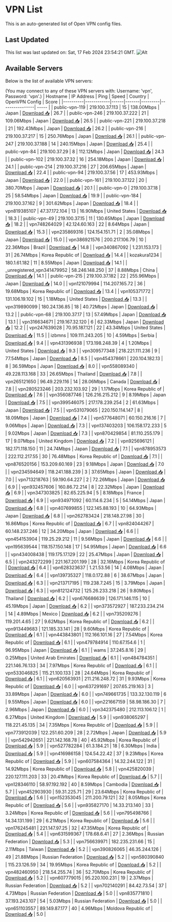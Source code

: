 # VPN List

This is an auto-generated list of Open VPN config files.

## Last Updated

This list was last updated on: Sat, 17 Feb 2024 23:54:21 GMT.
![Alt](https://repobeats.axiom.co/api/embed/186b98318ef1479477931607c1ad7d823f12451f.svg "Repobeats analytics image")

## Available Servers

Below is the list of available VPN servers:

(You may connect to any of these VPN servers with: Username: 'vpn', Password: 'vpn'.)
| Hostname | IP Address | Ping | Speed | Country | OpenVPN Config | Score |
|----------|------------|------|-------|---------|----------------| ----- |
| public-vpn-119 | 219.100.37.113 | 15 | 138.00Mbps | Japan | [Download 📥](./configs/server_0_JP.ovpn) | 26.7 |
| public-vpn-246 | 219.100.37.222 | 21 | 109.06Mbps | Japan | [Download 📥](./configs/server_1_JP.ovpn) | 26.5 |
| public-vpn-221 | 219.100.37.218 | 21 | 192.43Mbps | Japan | [Download 📥](./configs/server_2_JP.ovpn) | 26.2 |
| public-vpn-216 | 219.100.37.217 | 15 | 250.76Mbps | Japan | [Download 📥](./configs/server_3_JP.ovpn) | 26.1 |
| public-vpn-247 | 219.100.37.188 | 14 | 240.15Mbps | Japan | [Download 📥](./configs/server_4_JP.ovpn) | 25.4 |
| public-vpn-84 | 219.100.37.29 | 8 | 112.12Mbps | Japan | [Download 📥](./configs/server_5_JP.ovpn) | 24.3 |
| public-vpn-102 | 219.100.37.32 | 16 | 254.18Mbps | Japan | [Download 📥](./configs/server_6_JP.ovpn) | 24.1 |
| public-vpn-214 | 219.100.37.216 | 27 | 206.65Mbps | Japan | [Download 📥](./configs/server_7_JP.ovpn) | 22.4 |
| public-vpn-94 | 219.100.37.56 | 17 | 453.93Mbps | Japan | [Download 📥](./configs/server_8_JP.ovpn) | 22.0 |
| public-vpn-161 | 219.100.37.122 | 20 | 380.70Mbps | Japan | [Download 📥](./configs/server_9_JP.ovpn) | 20.1 |
| public-vpn-0 | 219.100.37.18 | 25 | 58.54Mbps | Japan | [Download 📥](./configs/server_10_JP.ovpn) | 19.9 |
| public-vpn-184 | 219.100.37.162 | 9 | 301.62Mbps | Japan | [Download 📥](./configs/server_11_JP.ovpn) | 18.4 |
| vpn819385107 | 47.37.172.104 | 13 | 16.90Mbps | United States | [Download 📥](./configs/server_12_US.ovpn) | 18.3 |
| public-vpn-49 | 219.100.37.15 | 11 | 130.65Mbps | Japan | [Download 📥](./configs/server_13_JP.ovpn) | 18.2 |
| vpn748264029 | 42.124.60.163 | 22 | 8.64Mbps | Japan | [Download 📥](./configs/server_14_JP.ovpn) | 15.3 |
| vpn235869316 | 124.154.151.71 | 2 | 35.08Mbps | Japan | [Download 📥](./configs/server_15_JP.ovpn) | 15.0 |
| vpn386921576 | 200.217.106.79 | 10 | 22.36Mbps | Brazil | [Download 📥](./configs/server_16_BR.ovpn) | 14.8 |
| vpn340867092 | 1.231.153.173 | 31 | 26.74Mbps | Korea Republic of | [Download 📥](./configs/server_17_KR.ovpn) | 14.4 |
| kozakura1234 | 180.1.61.182 | 11 | 8.55Mbps | Japan | [Download 📥](./configs/server_18_JP.ovpn) | 14.1 |
| _unregistered_vpn341479952 | 58.246.148.250 | 37 | 8.88Mbps | China | [Download 📥](./configs/server_19_CN.ovpn) | 14.1 |
| public-vpn-215 | 219.100.37.182 | 22 | 255.96Mbps | Japan | [Download 📥](./configs/server_20_JP.ovpn) | 14.0 |
| vpn121079994 | 114.207.165.72 | 36 | 19.68Mbps | Korea Republic of | [Download 📥](./configs/server_21_KR.ovpn) | 13.4 |
| vpn105371772 | 131.106.19.102 | 15 | 1.18Mbps | United States | [Download 📥](./configs/server_22_US.ovpn) | 13.3 |
| vpn319890099 | 180.24.136.85 | 18 | 40.72Mbps | Japan | [Download 📥](./configs/server_23_JP.ovpn) | 13.2 |
| public-vpn-68 | 219.100.37.17 | 13 | 57.49Mbps | Japan | [Download 📥](./configs/server_24_JP.ovpn) | 13.1 |
| vpn316634671 | 219.167.32.120 | 6 | 62.33Mbps | Japan | [Download 📥](./configs/server_25_JP.ovpn) | 12.2 |
| vpn247639028 | 70.95.187.121 | 22 | 43.34Mbps | United States | [Download 📥](./configs/server_26_US.ovpn) | 11.5 |
| izbmns | 109.111.243.205 | 10 | 4.59Mbps | Serbia | [Download 📥](./configs/server_27_RS.ovpn) | 9.4 |
| vpn431396938 | 173.198.248.39 | 4 | 1.20Mbps | United States | [Download 📥](./configs/server_28_US.ovpn) | 9.3 |
| vpn309577348 | 218.221.111.236 | 9 | 77.54Mbps | Japan | [Download 📥](./configs/server_29_JP.ovpn) | 8.5 |
| vpn454378661 | 220.104.182.13 | 8 | 36.59Mbps | Japan | [Download 📥](./configs/server_30_JP.ovpn) | 8.0 |
| vpn558089340 | 49.228.113.168 | 33 | 26.65Mbps | Thailand | [Download 📥](./configs/server_31_TH.ovpn) | 7.8 |
| vpn265121650 | 96.49.229.116 | 14 | 28.06Mbps | Canada | [Download 📥](./configs/server_32_CA.ovpn) | 7.8 |
| vpn280523246 | 203.232.103.92 | 29 | 1.17Mbps | Korea Republic of | [Download 📥](./configs/server_33_KR.ovpn) | 7.6 |
| vpn356087746 | 126.216.215.212 | 9 | 8.19Mbps | Japan | [Download 📥](./configs/server_34_JP.ovpn) | 7.5 |
| vpn399546075 | 217.178.239.254 | 2 | 61.63Mbps | Japan | [Download 📥](./configs/server_35_JP.ovpn) | 7.5 |
| vpn531079065 | 220.150.114.147 | 8 | 18.09Mbps | Japan | [Download 📥](./configs/server_36_JP.ovpn) | 7.4 |
| vpn577648071 | 60.150.216.16 | 7 | 9.06Mbps | Japan | [Download 📥](./configs/server_37_JP.ovpn) | 7.3 |
| vpn137403203 | 106.158.172.233 | 5 | 9.02Mbps | Japan | [Download 📥](./configs/server_38_JP.ovpn) | 7.3 |
| vpn870429854 | 81.110.255.179 | 17 | 9.07Mbps | United Kingdom | [Download 📥](./configs/server_39_GB.ovpn) | 7.2 |
| vpn925696121 | 182.171.118.150 | 11 | 24.74Mbps | Japan | [Download 📥](./configs/server_40_JP.ovpn) | 7.1 |
| vpn878953573 | 222.112.217.55 | 30 | 76.48Mbps | Korea Republic of | [Download 📥](./configs/server_41_KR.ovpn) | 7.1 |
| vpn876520156 | 153.209.60.169 | 23 | 9.18Mbps | Japan | [Download 📥](./configs/server_42_JP.ovpn) | 7.0 |
| vpn234594649 | 118.241.188.239 | 3 | 37.65Mbps | Japan | [Download 📥](./configs/server_43_JP.ovpn) | 7.0 |
| vpn713218763 | 59.190.64.227 | 2 | 72.26Mbps | Japan | [Download 📥](./configs/server_44_JP.ovpn) | 6.9 |
| vpn932457606 | 160.86.72.214 | 8 | 22.32Mbps | Japan | [Download 📥](./configs/server_45_JP.ovpn) | 6.9 |
| vpn347303825 | 82.65.225.94 | 5 | 8.18Mbps | France | [Download 📥](./configs/server_46_FR.ovpn) | 6.9 |
| vpn934971092 | 60.114.6.234 | 5 | 54.14Mbps | Japan | [Download 📥](./configs/server_47_JP.ovpn) | 6.8 |
| vpn407699855 | 122.145.88.193 | 10 | 64.93Mbps | Japan | [Download 📥](./configs/server_48_JP.ovpn) | 6.8 |
| vpn262783424 | 218.148.27.98 | 30 | 16.86Mbps | Korea Republic of | [Download 📥](./configs/server_49_KR.ovpn) | 6.7 |
| vpn824044267 | 60.148.237.246 | 12 | 34.20Mbps | Japan | [Download 📥](./configs/server_50_JP.ovpn) | 6.6 |
| vpn454153904 | 119.25.29.212 | 11 | 9.56Mbps | Japan | [Download 📥](./configs/server_51_JP.ovpn) | 6.6 |
| vpn195639544 | 118.157.150.148 | 17 | 54.95Mbps | Japan | [Download 📥](./configs/server_52_JP.ovpn) | 6.6 |
| vpn434008438 | 119.175.17.129 | 22 | 25.47Mbps | Japan | [Download 📥](./configs/server_53_JP.ovpn) | 6.5 |
| vpn243272299 | 221.167.201.199 | 28 | 32.16Mbps | Korea Republic of | [Download 📥](./configs/server_54_KR.ovpn) | 6.4 |
| vpn628323637 | 1.21.53.56 | 14 | 4.08Mbps | Japan | [Download 📥](./configs/server_55_JP.ovpn) | 6.4 |
| vpn139735327 | 118.0.172.88 | 6 | 38.67Mbps | Japan | [Download 📥](./configs/server_56_JP.ovpn) | 6.3 |
| vpn213717195 | 119.238.7.245 | 15 | 3.79Mbps | Japan | [Download 📥](./configs/server_57_JP.ovpn) | 6.3 |
| vpn812124732 | 125.26.233.218 | 26 | 9.80Mbps | Thailand | [Download 📥](./configs/server_58_TH.ovpn) | 6.2 |
| vpn676686639 | 126.171.146.115 | 10 | 45.19Mbps | Japan | [Download 📥](./configs/server_59_JP.ovpn) | 6.2 |
| vpn373572927 | 187.233.234.214 | 14 | 4.89Mbps | Mexico | [Download 📥](./configs/server_60_MX.ovpn) | 6.2 |
| vpn735209276 | 119.201.4.65 | 27 | 9.62Mbps | Korea Republic of | [Download 📥](./configs/server_61_KR.ovpn) | 6.2 |
| vpn913449683 | 121.185.33.141 | 28 | 9.60Mbps | Korea Republic of | [Download 📥](./configs/server_62_KR.ovpn) | 6.1 |
| vpn443843801 | 112.166.101.16 | 27 | 7.54Mbps | Korea Republic of | [Download 📥](./configs/server_63_KR.ovpn) | 6.1 |
| vpn479784914 | 110.67.154.6 | 1 | 96.95Mbps | Japan | [Download 📥](./configs/server_64_JP.ovpn) | 6.1 |
| wams | 37.245.8.16 | 29 | 0.25Mbps | United Arab Emirates | [Download 📥](./configs/server_65_AE.ovpn) | 6.1 |
| vpn484784351 | 221.146.76.133 | 34 | 7.97Mbps | Korea Republic of | [Download 📥](./configs/server_66_KR.ovpn) | 6.1 |
| vpn533046825 | 115.21.100.133 | 28 | 24.64Mbps | Korea Republic of | [Download 📥](./configs/server_67_KR.ovpn) | 6.1 |
| vpn620563931 | 211.216.248.72 | 31 | 9.93Mbps | Korea Republic of | [Download 📥](./configs/server_68_KR.ovpn) | 6.0 |
| vpn637291697 | 207.65.219.163 | 3 | 33.89Mbps | Japan | [Download 📥](./configs/server_69_JP.ovpn) | 6.0 |
| vpn749661735 | 133.32.130.119 | 6 | 9.55Mbps | Japan | [Download 📥](./configs/server_70_JP.ovpn) | 6.0 |
| vpn221667159 | 58.98.186.30 | 7 | 2.96Mbps | Japan | [Download 📥](./configs/server_71_JP.ovpn) | 6.0 |
| vpn342375480 | 212.113.106.12 | 1 | 6.27Mbps | United Kingdom | [Download 📥](./configs/server_72_GB.ovpn) | 5.9 |
| vpn938065297 | 118.221.45.135 | 34 | 7.35Mbps | Korea Republic of | [Download 📥](./configs/server_73_KR.ovpn) | 5.9 |
| vpn773912039 | 122.251.60.209 | 28 | 2.72Mbps | Japan | [Download 📥](./configs/server_74_JP.ovpn) | 5.9 |
| vpn542942651 | 221.142.168.78 | 40 | 45.92Mbps | Korea Republic of | [Download 📥](./configs/server_75_KR.ovpn) | 5.9 |
| vpn527782284 | 61.3.184.21 | 18 | 6.30Mbps | India | [Download 📥](./configs/server_76_IN.ovpn) | 5.9 |
| vpn416986158 | 124.54.22.42 | 37 | 9.23Mbps | Korea Republic of | [Download 📥](./configs/server_77_KR.ovpn) | 5.9 |
| vpn607584364 | 14.32.244.122 | 31 | 14.92Mbps | Korea Republic of | [Download 📥](./configs/server_78_KR.ovpn) | 5.8 |
| vpn425820039 | 220.127.111.203 | 33 | 20.41Mbps | Korea Republic of | [Download 📥](./configs/server_79_KR.ovpn) | 5.7 |
| vpn128346110 | 58.97.192.192 | 40 | 8.59Mbps | Cambodia | [Download 📥](./configs/server_80_KH.ovpn) | 5.7 |
| vpn452903930 | 59.31.225.71 | 29 | 23.64Mbps | Korea Republic of | [Download 📥](./configs/server_81_KR.ovpn) | 5.6 |
| vpn152353045 | 211.200.79.121 | 32 | 8.05Mbps | Korea Republic of | [Download 📥](./configs/server_82_KR.ovpn) | 5.6 |
| vpn935827170 | 14.33.213.140 | 33 | 3.24Mbps | Korea Republic of | [Download 📥](./configs/server_83_KR.ovpn) | 5.6 |
| vpn795498766 | 14.34.131.199 | 29 | 6.21Mbps | Korea Republic of | [Download 📥](./configs/server_84_KR.ovpn) | 5.6 |
| vpn176245481 | 221.147.97.25 | 32 | 47.35Mbps | Korea Republic of | [Download 📥](./configs/server_85_KR.ovpn) | 5.4 |
| vpn631599367 | 178.68.6.41 | 27 | 2.36Mbps | Russian Federation | [Download 📥](./configs/server_86_RU.ovpn) | 5.3 |
| vpn756639971 | 182.235.231.66 | 15 | 2.11Mbps | Taiwan | [Download 📥](./configs/server_87_TW.ovpn) | 5.2 |
| vpn390826065 | 46.35.244.126 | 49 | 21.88Mbps | Russian Federation | [Download 📥](./configs/server_88_RU.ovpn) | 5.2 |
| vpn580390840 | 115.23.126.59 | 34 | 19.95Mbps | Korea Republic of | [Download 📥](./configs/server_89_KR.ovpn) | 5.2 |
| vpn482460950 | 218.54.255.74 | 36 | 52.70Mbps | Korea Republic of | [Download 📥](./configs/server_90_KR.ovpn) | 5.2 |
| vpn607779015 | 95.220.100.231 | 19 | 2.37Mbps | Russian Federation | [Download 📥](./configs/server_91_RU.ovpn) | 5.2 |
| vpn702140291 | 84.42.73.54 | 37 | 4.73Mbps | Russian Federation | [Download 📥](./configs/server_92_RU.ovpn) | 5.0 |
| vpn835771810 | 37.193.243.107 | 54 | 5.03Mbps | Russian Federation | [Download 📥](./configs/server_93_RU.ovpn) | 5.0 |
| vpn651103557 | 89.149.87.177 | 40 | 4.96Mbps | Moldova Republic of | [Download 📥](./configs/server_94_MD.ovpn) | 5.0 |
